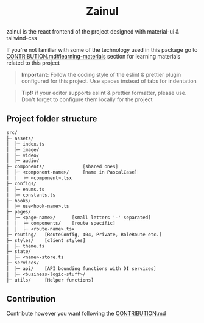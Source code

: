 <h1><p align="center">Zainul</p></h1>

zainul is the react frontend of the project designed with material-ui & tailwind-css

If you're not familiar with some of the technology used in this package go to [CONTRIBUTION.md#learning-materials](../CONTRIBUTION.md#learning-materials) section for learning materials related to this project

> **Important:** Follow the coding style of the eslint & prettier plugin configured for this project. Use spaces instead of tabs for indentation

> **Tip!:** if your editor supports eslint & prettier formatter, please use. Don't forget to configure them locally for the project

## Project folder structure

```txt
src/
├─ assets/
│  ├─ index.ts
│  ├─ image/
│  ├─ video/
│  ├─ audio/
├─ components/              [shared ones]
│  ├─ <component-name>/     [name in PascalCase]
│  │  ├─ <component>.tsx
├─ configs/
│  ├─ enums.ts
│  ├─ constants.ts
├─ hooks/
│  ├─ use<hook-name>.ts
├─ pages/
│  ├─ <page-name>/      [small letters '-' separated]
│  │  ├─ components/    [route specific]
│  │  ├─ <route-name>.tsx
├─ routing/   [RouteConfig, 404, Private, RoleRoute etc.]
├─ styles/    [client styles]
│  ├─ theme.ts
├─ state/
│  ├─ <name>-store.ts
├─ services/
│  ├─ api/    [API bounding functions with DI services]
│  ├─ <business-logic-stuff>/
├─ utils/     [Helper functions]

```

## Contribution

Contribute however you want following the [CONTRIBUTION.md](../CONTRIBUTION.md)
